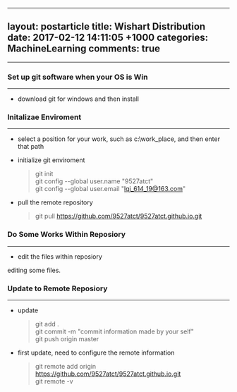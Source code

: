 
---
layout: postarticle
title: Wishart Distribution
date: 2017-02-12 14:11:05 +1000
categories: MachineLearning
comments: true
---

----------

### Set up git software when your OS is Win ###
-----------------
+ download git for windows and then install

### Initalizae Enviroment ###
-----------------------------

+ select a position for your work, such as c:\\work_place, and then enter that path

+ initialize git enviroment

    > git init  
    > git config --global user.name "9527atct"  
    > git config --global user.email "lqj_614_19@163.com"  

+ pull the remote repository   

    > git pull https://github.com/9527atct/9527atct.github.io.git

### Do Some Works Within Reposiory ###
--------------------------------------
+ edit the files within reposiory  

editing some files.

### Update to Remote Reposiory ###
----------------------------------
+ update  
    > git add .  
    > git commit -m "commit information made by your self"  
    > git push origin master  

+ first update, need to configure the remote information  

    > git remote add origin https://github.com/9527atct/9527atct.github.io.git  
    > git remote -v